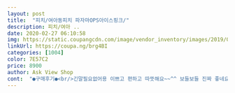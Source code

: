 ```yaml
---
layout: post 
title:  "피치/여아동피치 파자마OPS아이스핑크/" 
description: 피치/여아 ..
date: 2020-02-27 06:10:58 
img: https://static.coupangcdn.com/image/vendor_inventory/images/2019/09/24/18/7/0459a50f-0a3f-4479-92c2-2b980eed1705.jpg 
linkUrl: https://coupa.ng/brg4BI 
categories: [1004] 
color: 7E57C2 
price: 8900 
author: Ask View Shop 
cont:  "●구매후기●<br/>긴말필요없어용 이쁘고 편하고 따뜻해요~~^^ 보들보들 진짜 좋네요<br/>색은 기대만 하진 못해요.<br/>.<br/> 고급지고 세련된 색은 아니지만.<br/>.<br/> 아이들이 좋아하니 패스~^^<br/>생각보다 짧으내요.<br/> 아직입기전인데.<br/> 다른제품 85보다 길이가 짧아요 140에 40키로인데 내년에도입히려고 넉넉하게 시켰어요.<br/> 옷감은 너무 부드러워서 아이가 좋아해요<br/>아쉬운건.<br/>.<br/> 처음 빨로 한 번 입고 빨고.<br/>.<br/> 두 번째 입고 하루 잤는데... <br/> 보풀이.<br/>.<br/><br/>아쉬워요~<br/>아이들이 어른들처럼 입진 않는데.<br/>.<br/> 재질이 처음에 조금 좋은 질감이 아닌듯한데.<br/>.<br/>싶었던게 맞았네요.<br/>.<br/><br/>이 옷도 그러려나요... <br/><br/>지난번 산 옷이랑 비교사진 올려요~<br/>" 
---
```


